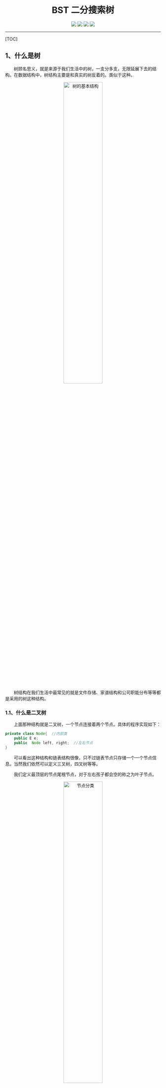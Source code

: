 <h1 align=center>BST 二分搜索树</h1>
<div align="center">
<image src="https://img.shields.io/badge/Github-LiYangSir-brightgreen">
<image src="https://img.shields.io/badge/author-teaUrn-green">
<image src="https://img.shields.io/badge/Language-Java-orange">
<image src="https://img.shields.io/badge/Version-1.0-blue">
</div>

------

[TOC]

## 1、什么是树

&emsp;&emsp;树顾名思义，就是来源于我们生活中的树，一支分多支，无限延展下去的结构。在数据结构中，树结构主要是和真实的树反着的。类似于这种。

<div align=center>
<img src=https://markdown-liyang.oss-cn-beijing.aliyuncs.com/%E6%95%B0%E6%8D%AE%E7%BB%93%E6%9E%84%E4%B8%8E%E7%AE%97%E6%B3%95/5.BST%E4%BA%8C%E5%88%86%E6%90%9C%E7%B4%A2%E6%A0%91/%E7%BB%93%E6%9E%84.png width=50% alt=树的基本结构>
</div>

&emsp;&emsp;树结构在我们生活中最常见的就是文件存储、家谱结构和公司职能分布等等都是采用的树这种结构。

### 1.1、什么是二叉树

&emsp;&emsp;上面那种结构就是二叉树，一个节点连接着两个节点。具体的程序实现如下：
```java
private class Node{  //内部类
    public E e;
    public  Node left, right;  //左右节点
}
```
&emsp;&emsp;可以看出这种结构和链表结构很像，只不过链表节点只存储一个一个节点信息。当然我们依然可以定义三叉树，四叉树等等。

&emsp;&emsp;我们定义最顶层的节点尾根节点，对于左右孩子都会空的称之为叶子节点。
<div align=center>
<img src= https://markdown-liyang.oss-cn-beijing.aliyuncs.com/%E6%95%B0%E6%8D%AE%E7%BB%93%E6%9E%84%E4%B8%8E%E7%AE%97%E6%B3%95/5.BST%E4%BA%8C%E5%88%86%E6%90%9C%E7%B4%A2%E6%A0%91/%E7%BB%93%E6%9E%842.png width=50% alt=节点分类>
</div>

**注：** **红色**为跟节点，**绿色**为叶子节点，根据结构我们可以看出来二叉树既有天然的递归性。孩子节点依然是一个新的二叉树。这就体现了递归性。

&emsp;&emsp;我们从上面可以看出来二叉树不一定是满的，而且一个节点也是二叉树，NULL也是二叉树。

### 1.2、什么是二分搜索树

&emsp;&emsp;二分搜索树也是一种二叉树，只不过相对于二叉树增加了一些规则。二分搜索树要求。

&emsp;&emsp;规则：**一个节点的元素值必须大于它的左子树所有节点的值小于它的右子树所有节点的值**。

<div align=center>
<img src=https://markdown-liyang.oss-cn-beijing.aliyuncs.com/%E6%95%B0%E6%8D%AE%E7%BB%93%E6%9E%84%E4%B8%8E%E7%AE%97%E6%B3%95/5.BST%E4%BA%8C%E5%88%86%E6%90%9C%E7%B4%A2%E6%A0%91/%E7%BB%93%E6%9E%843.png width=50% alt=二分搜索树>
</div>

&emsp;&emsp;这也就正好验证了搜索这个概念。如果我们想要查找的元素大于该节点，我们就去它的右子树去找，小于就与左子树就找。但是我们需要注意，这里我们只是以数字作为例子，其实这种结构要求我们的节点具有可比较性，也就是自己实现的类对象必须继承Comparable这个类，并重写compareto这个函数。也就是存储的元素必须有可比性。

## 2、二分搜索树的基本函数

&emsp;&emsp;作为一种高级数据结构，它依然避免不了进行增删改查四个操作，下面我们就逐一进行实现。

### 2.1、添加元素

&emsp;&emsp;我们知道二分搜索树的基本规则是**一个节点的元素值必须大于它的左子树所有节点的值小于它的右子树所有节点的值**。我们就是用这条规则进行添加元素。从根节点出发，如果添加的元素大于我们跟节点元素值，我们就去跟节点的右子树继续添加元素，直到待插入节点为NULL，我们就把节点插入该位置。

<div align=center>
<img src=https://markdown-liyang.oss-cn-beijing.aliyuncs.com/%E6%95%B0%E6%8D%AE%E7%BB%93%E6%9E%84%E4%B8%8E%E7%AE%97%E6%B3%95/5.BST%E4%BA%8C%E5%88%86%E6%90%9C%E7%B4%A2%E6%A0%91/%E6%B7%BB%E5%8A%A0%E5%85%83%E7%B4%A0.png width=95% alt=添加元素2，6>
</div>

<div align=center>
<img src=https://markdown-liyang.oss-cn-beijing.aliyuncs.com/%E6%95%B0%E6%8D%AE%E7%BB%93%E6%9E%84%E4%B8%8E%E7%AE%97%E6%B3%95/5.BST%E4%BA%8C%E5%88%86%E6%90%9C%E7%B4%A2%E6%A0%91/%E6%B7%BB%E5%8A%A0%E5%85%83%E7%B4%A02.png width=90% alt=添加元素3>
</div>

**注：** 我们可以看出，我们的二分搜索树不包含重复的元素，如果我们希望包含的重复的元素，我们只需要重新定义规则：**一个节点的元素值必须大于它的左子树所有节点的值小于==等于==它的右子树所有节点的值**。

&emsp;&emsp;对于二分搜索树来说，具有天然的递归性，所以我们就哪递归来实现增加这个操作。
&emsp;&emsp;由于我们递归的思想就是把一个问题分成一节一节去处理，所以我们实现递归的时候需要返回我们处理完的头结点。所以我们引入私有函数，返回添加后的根节点。
**程序实现：**
```java
public void add(E e) {
    root =  add(root, e);
}

private Node add(Node node, E e) {
    // 终止条件
    if (node == null){
        size++;
        return new Node(e);
    }
    // 开始递归
    if (e.compareTo(node.e) < 0)    //去左子树添加元素
        node.left = add(node.left, e); 
    else if (e.compareTo(node.e) > 0)  //去右子树添加元素
        node.right = add(node.right, e);
    return node;
}
```

### 2.2、查询元素
&emsp;&emsp;我们并不先介绍删除操作，因为删除操作最为复杂，我们先介绍查询操作，最后再说删除操作。

#### 2.2.1 contains操作

&emsp;&emsp;contains函数，返回bool判断树结构中是否包含我们待查元素。同添加元素相同，我们需要采用递归的形式查询元素。那么我们就需要新建私有函数来传入我们要查询的节点。

**程序实现：**
```java
public boolean contains(E e) {
    return contains(root, e);
}

private boolean contains(Node node, E e) {
    if (node == null) //递归到底
        return false;

    if (e.compareTo(node.e) < 0)
        return contains(node.left, e);
    else if (e.compareTo(node.e) > 0)
        return contains(node.right, e);
    else  //相同
        return true;
}
```

#### 2.2.2 最大值和最小值函数

&emsp;&emsp;我们根据二叉树的定义我们知道，大树值的元素都是向右子树去添加，同理小数值的元素都是向左子树去添加。所以最大值存在于树的最右边，最小值存在于树的最左边。

**最小值程序实现：**
```java
public void minimum() {
    if (size == 0)
        throw new IllegalArgumentException("BST is empty");
    System.out.println(minimum(root).e);
}

private Node minimum(Node node) {
    if (node.left == null)
        return node;
    return minimum(node.left);
}
```

**最大值程序实现：**
```java
public void maximum() {
    if (size == 0)
        throw new IllegalArgumentException("BST is empty");
    System.out.println(maximum(root).e);
}

private Node maximum(Node node) {
    if (node.right == null)
        return node;
    return minimum(node.right);
}
```

### 2.3、改变元素

&emsp;&emsp;改变元素同查询元素相同，找到元素后修改后即可。仿照查询元素的程序就可以实现改变元素的函数

**程序实现：**
```java
public void set(E e) {
    set(root, e);
}

private void set(Node node, E e) {
    if (node == null) //递归到底
        return;

    if (e.compareTo(node.e) < 0)
        set(node.left, e);
    else if (e.compareTo(node.e) > 0)
        set(node.right, e);
    else  //相同
        node.e = e;
}
```

### 2.4、遍历元素
&emsp;&emsp;树的遍历操作同线性结构的遍历不同，线性结构需要从头遍历到尾，对于树结构来说遍历分为很多种情况。
1. 前序遍历
2. 中序遍历
3. 后续遍历
4. 层序遍历
   
&emsp;&emsp;1-3 遍历为深度优先的算法，而层序遍历为广度优先的算法，下面我们逐个进行说明。所谓的前中后指的就是啥时候访问节点信息。在左子树前面，在左子树和右子树中间，还是在右子树后面。

#### 2.4.1 前序遍历

&emsp;&emsp;前序遍历的主要思想就是先访问这个元素，然后再对它的左右子树分别进行前序遍历操作。
<div align=center>
<img src=https://markdown-liyang.oss-cn-beijing.aliyuncs.com/%E6%95%B0%E6%8D%AE%E7%BB%93%E6%9E%84%E4%B8%8E%E7%AE%97%E6%B3%95/5.BST%E4%BA%8C%E5%88%86%E6%90%9C%E7%B4%A2%E6%A0%91/%E5%89%8D%E5%BA%8F%E9%81%8D%E5%8E%86.png width=75% alt=前序遍历>
</div>

根据图我们可以得出前序遍历的**顺序**如下：

1. 访问元素5，然后按照红色箭头，对左子树（绿色）进行前序遍历；
2. 访问元素2，然后按照红色箭头遍历左右子树，由于左右子树均为叶子节点，所以遍历结果为2-1-4；
3. 返回去遍历根节点的右子树（黄色），按照红色箭头，顺序为8-6-9；
4. 最终遍历的结果是：5-2-1-4-8-6-9；

**程序实现：**

```java
/**  前序遍历  **/
public void preOrder(){
    preOrder(root);
}

private void preOrder(Node node) {
    if (node == null)
        return;
    System.out.println(node.e);  // 先访问节点信息
    preOrder(node.left);  //前序遍历左子树
    preOrder(node.right);  //前序遍历右子树
}
```
#### 2.4.2 中序遍历
&emsp;&emsp;中序遍历和前序遍历类似，中序遍历就是将访问元素的环节放在了中间，先遍历其左子树，然后访问其节点元素，最后遍历其右子树。

<div align=center>
<img src=https://markdown-liyang.oss-cn-beijing.aliyuncs.com/%E6%95%B0%E6%8D%AE%E7%BB%93%E6%9E%84%E4%B8%8E%E7%AE%97%E6%B3%95/5.BST%E4%BA%8C%E5%88%86%E6%90%9C%E7%B4%A2%E6%A0%91/%E4%B8%AD%E5%BA%8F%E9%81%8D%E5%8E%86.png width=75% alt=中序遍历>
</div>

根据图我们可以得出中序遍历的**顺序**如下：

1. 先前序遍历根节点的左子树，按照红色箭头的方向，结果为1-2-4；
2. 访问该元素，结果为 5；
3. 最后遍历右子树，结果为6-8-9；
4. 最后的结果为1-2-4-5-6-8-9；
   
&emsp;&emsp;我们不难发现中序遍历的特点就是**具有顺序性**，本次中序遍历是**从小到大**，如果先遍历右子树，最后遍历左子树，结果就为**从大到小**排列。

**程序实现：**

```java
public void inOrder() {
    inOrder(root);
}
private void inOrder(Node node) {
    if (node == null)
        return;
    inOrder(node.left);
    System.out.println(node.e);  // 在中间访问节点信息
    inOrder(node.right);
}
```

#### 2.4.3 后序遍历
&emsp;&emsp;有了前面两个基础，后序遍历就比较简单了，就是最后再访问元素，先遍历左子树，后遍历右子树，最后访问该节点信息。

<div align=center>
<img src=https://markdown-liyang.oss-cn-beijing.aliyuncs.com/%E6%95%B0%E6%8D%AE%E7%BB%93%E6%9E%84%E4%B8%8E%E7%AE%97%E6%B3%95/5.BST%E4%BA%8C%E5%88%86%E6%90%9C%E7%B4%A2%E6%A0%91/%E5%90%8E%E5%BA%8F%E9%81%8D%E5%8E%86.png width=75% alt=后序遍历>
</div>

根据图我们可以得出后序遍历的**顺序**如下：
1. 先后序遍历左子树，结果为：1-4-2；
2. 再后序遍历右子树，结果为：6-9-8；
3. 最后访问节点信息，结果为5；
4. 最终结果为1-4-2-6-9-8-5；

**程序实现：**

```java
public void lastOrder() {
    lastOrder(root);
}

private void lastOrder(Node node) {
    if (node == null)
        return;
    lastOrder(node.left);
    lastOrder(node.right);
    System.out.println(node.e);  //最后访问节点信息
}
```

#### 2.4.4 层序遍历

&emsp;&emsp;层序遍历和前面的不同，层序遍历是广度优先的算法。也就是一层一层的访问。将某一个深度的信息全部访问完，在访问下一深度节点信息。这里就会用到我们之前讲的**队列**的数据结构。

&emsp;&emsp;核心思想就是：**入队的元素是将要出队的左右节点的元素**

&emsp;&emsp;针对前面所展示的二分搜索树，层序遍历我们用图来表示就是：

<div align=center>
<img src=https://markdown-liyang.oss-cn-beijing.aliyuncs.com/%E6%95%B0%E6%8D%AE%E7%BB%93%E6%9E%84%E4%B8%8E%E7%AE%97%E6%B3%95/5.BST%E4%BA%8C%E5%88%86%E6%90%9C%E7%B4%A2%E6%A0%91/%E5%B1%82%E5%BA%8F%E9%81%8D%E5%8E%86.png width=90% alt=层序遍历>
</div>

**步骤：**
1. 先放入根节点；
2. 出队队首的元素，同时入队根节点的左右节点；
3. 开始循环，没出队一个元素，就要将他的孩子节点入队，如果没有则不入，直到队列中的元素为空；
4. 最后我们输出的就是：5-2-8-1-4-6-9。
   
**程序实现：**

```java
public void levelOrder() {
    Queue<Node> q = new LinkedList<>();
    q.add(root);    //先放入根节点
    while (!q.isEmpty()) {  //循环知道队列元素为空
        Node cur = q.remove();    //出队队首元素
        System.out.println(cur.e);
        if (cur.left != null)   //同时入队刚出队元素的左右节点
            q.add(cur.left);
        if (cur.right != null)
            q.add(cur.right);
    }
}
```

### 2.5、删除元素

&emsp;&emsp;删除元素是最难的一个操作，我们不从删除任意元素开始，我们先从删除最大值和最小值入手，一步步深入了解删除操作

#### 2.5.1 删除最小值元素

&emsp;&emsp;我们在查询元素那一节中提到，最小值存在于BST的最左边。这里又得分情况。最左边的元素存在的状态分为两种。
1. 若是叶子节点，直接删除该元素即可；
2. 若无左孩子节点，右孩子节点顶替待删除节点。

**删除元素-叶子节点：**
<div align=center>
<img src=https://markdown-liyang.oss-cn-beijing.aliyuncs.com/%E6%95%B0%E6%8D%AE%E7%BB%93%E6%9E%84%E4%B8%8E%E7%AE%97%E6%B3%95/5.BST%E4%BA%8C%E5%88%86%E6%90%9C%E7%B4%A2%E6%A0%91/%E5%88%A0%E9%99%A4%E5%85%83%E7%B4%A0-%E6%97%A0%E5%8F%B3%E5%AD%A9%E5%AD%90.png width=80% alt=删除元素-叶子节点>
</div>
<br/>

**删除元素-无左孩子：**
<div align=center>
<img src=https://markdown-liyang.oss-cn-beijing.aliyuncs.com/%E6%95%B0%E6%8D%AE%E7%BB%93%E6%9E%84%E4%B8%8E%E7%AE%97%E6%B3%95/5.BST%E4%BA%8C%E5%88%86%E6%90%9C%E7%B4%A2%E6%A0%91/%E5%88%A0%E9%99%A4%E5%85%83%E7%B4%A0-%E6%9C%89%E5%8F%B3%E5%AD%A9%E5%AD%90.png width=80% alt=删除元素-无左孩子节点>
</div>

&emsp;&emsp;程序实现中，主要就是对两种情况进行分析。实际上，我们发现两者情况均是无左孩子节点（必然），所以最底的情况就是到达了最靠左的位置（左孩子为null），然后返回删除节点的全部右子树。第一种情况返回null，也就删除最小值。第二中情况也就是代替原来的位置。

**程序实现：**
```java
public void removeMinimum() {
    if (size == 0)
        throw new IllegalArgumentException("BST is empty");
    removeMinimum(root);
}

private Node removeMinimum(Node node) {
    if (node.left == null) {  // 到达最小值的节点
        Node rightNode = node.right;
        node.right = null;
        size--;
        return rightNode;
    }
    node.left = removeMinimum(node.left);
    return node;
}
````

#### 2.5.2 删除最大值元素

&emsp;&emsp;有了前面的删除最小值元素的概念，删除最大值就是向右走到底，删除最大值元素也分为两种，只不过方向相反而已。根据上面的程序我们就可以仿制删除最大值元素。

**程序实现：**

```java
public void removeMaximum() {
    if (size == 0)
        throw new IllegalArgumentException("BST is empty");
    removeMaximum(root);
}

private Node removeMaximum(Node node) {
    if (node.right == null) {        //到达最大值的节点
        Node leftNode = node.left;
        node.left = null;
        size--;
        return leftNode;
    }
    node.right = removeMaximum(node.right);
    return node;
}
```

#### 2.5.3 删除任意元素

&emsp;&emsp;删除元素就没有像其他操作那么简单了。这里呢我们引入一个方法，这是方法是在1962年 Hibbard 提出来的。下面我们用实例进行演示。

<div align=center>
<img src=https://markdown-liyang.oss-cn-beijing.aliyuncs.com/%E6%95%B0%E6%8D%AE%E7%BB%93%E6%9E%84%E4%B8%8E%E7%AE%97%E6%B3%95/5.BST%E4%BA%8C%E5%88%86%E6%90%9C%E7%B4%A2%E6%A0%91/%E7%BB%93%E6%9E%843.png width=50% alt=二分搜索树>
</div>

&emsp;&emsp;对于这个树结构，我们以最难的节点进行删除，也就是根节点进行删除，删除的步骤如下：

1. 找到一个节点来代替根节点，这里我们选择待删除节点5的**后继**。**后继**：就是该节点右子树中离节点大小最近的节点，也就是右子树中的最小值节点。这里指的就是节点6。
2. 找到了该节点6，就需要将原树中的节点6删除。这样6就从树结构中脱离出来。
3. 将节点6的右子树指向节点8,节点6的左子树指向节点2。
这样就将节点5的后继节点6代替了节点5。完成了删除操作

**程序实现：**

```java
public void remove(E e) {
    root = remove(root, e);
}

private Node remove(Node node, E e) {
    if (node == null)
        return null;

    if (e.compareTo(node.e) < 0) {   //找到待删除的节点
        node.left = remove(node.left, e);
        return node;
    } else if (e.compareTo(node.e) > 0) {
        node.right = remove(node.right, e);
        return node;
    } else {                        //找到了待删除节点
        if (node.left == null) {   //单方向形式的和删除最大值和最小值类似
            Node rightNode = node.right;
            node.right = null;
            size--;
            return rightNode;
        }
        if (node.right == null) {
            Node leftNode = node.left;
            node.left = null;
            size--;
            return leftNode;
        }     // 最复杂的情况，利用到后继
        Node successor = minimum(node.right);  //找到后继的节点
        successor.right = removeMinimum(node.right); // 已经队size进行了自减操作
        successor.left = node.left;
        node.left = node.right = null;
        return successor;
    }
}
```
## 3、时间复杂度分析
&emsp;&emsp;这里并没有做时间复杂度分析，是因为这个树结构并不完美，有可能退化成链表这种数据结构。大家可以想一想，add(1),add(2),add(4),add(5)。当我以顺序的方式增加元素的时候，会发现树结构退化成了链表。

<div align=center>
<img src=https://markdown-liyang.oss-cn-beijing.aliyuncs.com/%E6%95%B0%E6%8D%AE%E7%BB%93%E6%9E%84%E4%B8%8E%E7%AE%97%E6%B3%95/5.BST%E4%BA%8C%E5%88%86%E6%90%9C%E7%B4%A2%E6%A0%91/%E9%80%80%E5%8C%96.png width=40% alt=退化成链表>
</div>

&emsp;&emsp;对于一般性的树结构，我们可以发现，我们查找一个元素并不需要遍历整个树结构，时间只取决于树的高度，树的高度越低速度越快。
对于一个满的二叉树来说，假设树的高度为M，那么整个树结构的元素个数为2^M - 1;也就是 ![](https://markdown-liyang.oss-cn-beijing.aliyuncs.com/%E6%95%B0%E6%8D%AE%E7%BB%93%E6%9E%84%E4%B8%8E%E7%AE%97%E6%B3%95/5.BST%E4%BA%8C%E5%88%86%E6%90%9C%E7%B4%A2%E6%A0%91/CodeCogsEqn%20(3).gif) 。做近似的话就是![](https://markdown-liyang.oss-cn-beijing.aliyuncs.com/%E6%95%B0%E6%8D%AE%E7%BB%93%E6%9E%84%E4%B8%8E%E7%AE%97%E6%B3%95/5.BST%E4%BA%8C%E5%88%86%E6%90%9C%E7%B4%A2%E6%A0%91/CodeCogsEqn%20(2).gif)。则
<div align=center><b>M = log(N)</b></div>
&emsp;&emsp;时间复杂度相对于O(N)来说，提升巨大。尤其针对大数据而言。
举一个例子：

假设N = 1000000 ；M = log(N) =  20，也就是提升了50000倍，随着数据量的提升，效果会更加明显.这也就体现了在大数据的情况下，树结构的优势。

------

## 最后

更多精彩内容，大家可以转到我的主页：[曲怪曲怪的主页](http://quguai.net:8090/)

或者关注我的微信公众号：**TeaUrn**

或者扫描下方二维码进行关注。里面有惊喜等你哦。

**源码地址**：可在公众号内回复 **数据结构与算法源码** 即可获得。

<img src="https://markdown-liyang.oss-cn-beijing.aliyuncs.com/%E5%85%AC%E4%BC%97%E5%8F%B7%E4%BA%8C%E7%BB%B4%E7%A0%81.jpg" width=40%>